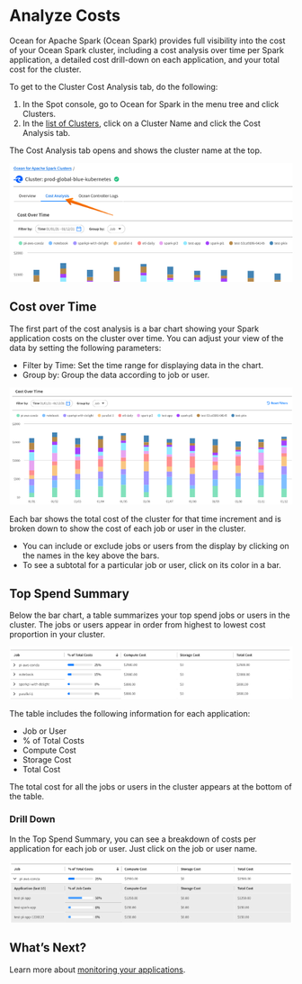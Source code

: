 # Analyze Costs

Ocean for Apache Spark (Ocean Spark) provides full visibility into the cost of your Ocean Spark cluster, including a cost analysis over time per Spark application, a detailed cost drill-down on each application, and your total cost for the cluster.

To get to the Cluster Cost Analysis tab, do the following:
1. In the Spot console, go to Ocean for Spark in the menu tree and click Clusters.
2. In the [list of Clusters](ocean-spark/product-tour/manage-clusters), click on a Cluster Name and click the Cost Analysis tab.

The Cost Analysis tab opens and shows the cluster name at the top.

<img src="/ocean-spark/_media/tutorial-wave-cost-analysis-01a.png" />

## Cost over Time

The first part of the cost analysis is a bar chart showing your Spark application costs on the cluster over time. You can adjust your view of the data by setting the following parameters:
- Filter by Time: Set the time range for displaying data in the chart.
- Group by: Group the data according to job or user.

<img src="/ocean-spark/_media/tutorial-wave-cost-analysis-02a.png" />

Each bar shows the total cost of the cluster for that time increment and is broken down to show the cost of each job or user in the cluster.
- You can include or exclude jobs or users from the display by clicking on the names in the key above the bars.
- To see a subtotal for a particular job or user, click on its color in a bar.

## Top Spend Summary

Below the bar chart, a table summarizes your top spend jobs or users in the cluster. The jobs or users appear in order from highest to lowest cost proportion in your cluster.

<img src="/ocean-spark/_media/tutorial-wave-cost-analysis-03a.png" />

The table includes the following information for each application:
- Job or User
- % of Total Costs
- Compute Cost
- Storage Cost
- Total Cost

The total cost for all the jobs or users in the cluster appears at the bottom of the table.

### Drill Down

In the Top Spend Summary, you can see a breakdown of costs per application for each job or user. Just click on the job or user name.

<img src="/ocean-spark/_media/tutorial-wave-cost-analysis-04a.png" />

## What’s Next?

Learn more about [monitoring your applications](ocean-spark/product-tour/monitor-applications).
